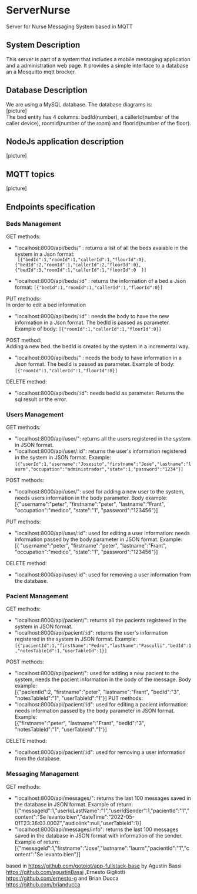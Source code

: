 # ServerNurse
Server for Nurse Messaging System based in MQTT
## System Description
This server is part of a system that includes a mobile messaging application and a administration web page. It provides a simple interface to a database an a Mosquitto mqtt brocker.
## Database Description
We are using a MySQL database. The database diagrams is:\
[picture]  
The bed entity has 4 columns: bedId(number), a callerId(number of the caller device), roomId(number of the room) and floorId(number of the floor).
## NodeJs application description
[picture]

## MQTT topics
[picture]

## Endpoints specification
### Beds Management

GET methods:
* "localhost:8000/api/beds/" : returns a list of all the beds avaiable in the system in a Json format:\
`
[{"bedId":1,"roomId":1,"callerId":1,"floorId":0},{"bedId":2,"roomId":1,"callerId":2,"floorId":0},{"bedId":3,"roomId":1,"callerId":1,"floorId":0 
}]`

* "localhost:8000/api/beds/:id" : returns the information of a bed a Json format: 
`[{"bedId":1,"roomId":1,"callerId":1,"floorId":0}]`

PUT methods:\
In order to edit a bed information
* "localhost:8000/api/beds/:id" : needs the body to have the new information in a Json format. The bedId is passed as parameter. Example of body:
`[{"roomId":1,"callerId":1,"floorId":0}]`

POST method:\
Adding a new bed. the bedId is created by the system in a incremental way.
* "localhost:8000/api/beds/" : needs the body to have information in a Json format. The bedId is passed as parameter. Example of body:
`[{"roomId":1,"callerId":1,"floorId":0}]` 

DELETE method:
* "localhost:8000/api/beds/:id": needs bedId as parameter. Returns the sql result or the error.

### Users Management

GET methods:
* "localhost:8000/api/user/": returns all the users registered in the system in JSON format.
* "localhost:8000/api/user/:id": returns the user's information registered in the system in JSON format. Example: 
`[{"userId":1,"username":"Josesito","firstname":"Jose","lastname":"laurm","occupation":"administrador","state":1,"password":"1234"}]` 

POST methods:
* "localhost:8000/api/user/": used for adding a new user to the system, needs users information in the body parameter.
Body example:  
[{"username":"peter",
 "firstname":"peter",
 "lastname":"Frant",
 "occupation":"medico",
 "state":"1",
 "password":"123456"}]

PUT methods:
* "localhost:8000/api/user/:id": used for editing a user information: needs information passed by the body parameter in JSON format.
Example:   
 [{
  "username":"peter",
  "firstname":"peter",
  "lastname":"Frant",
  "occupation":"medico",
  "state":"1",
  "password":"123456"}]


DELETE method:
* "localhost:8000/api/user/:id": used for removing a user information from the database.

### Pacient Management
GET methods:
* "localhost:8000/api/pacient/": returns all the pacients registered in the system in JSON format.
* "localhost:8000/api/pacient/:id": returns the user's information registered in the system in JSON format. Example: 
`[{"pacientId":1,"firstName":"Pedro","lastName":"Pasculli","bedId":1,"notesTableId":1,"userTableId":1}]` 

POST methods:
* "localhost:8000/api/pacient/": used for adding a new pacient to the system, needs the pacient information in the body of the message.
Body example:  
 [{"pacientId":2, 
  "firstname":"peter",
  "lastname":"Frant",
  "bedId":"3",
  "notesTableId":"1",
  "userTableId":"1"}]
PUT methods:
* "localhost:8000/api/pacient/:id": used for editing a pacient information: needs information passed by the body parameter in JSON format.
Example:   
 [{"firstname":"peter",
  "lastname":"Frant",
  "bedId":"3",
  "notesTableId":"1",
  "userTableId":"1"}]


DELETE method:
* "localhost:8000/api/pacient/:id": used for removing a user information from the database.

### Messaging Management
GET methods:
* "localhost:8000/api/messages/": returns the last 100 messages saved in the database in JSON format.
Example of return:
[{"messageId":1,"userIdLastName":"1","userIdSender":1,"pacientId":"1","content":"Se levanto bien","dateTime":"2022-05-01T23:36:03.000Z","audiolink":null,"userTableId":1}]
* "localhost:8000/api/messages/info": returns the last 100 messages saved in the database in JSON format with information of the sender.
Example of return:
[{"messageId":1,"firstname":"Jose","lastname":"laurm","pacientId":"1","content":"Se levanto bien"}]


based in https://github.com/gotoiot/app-fullstack-base
by Agustin Bassi https://github.com/agustinBassi ,Ernesto Gigliotti https://github.com/ernesto-g and Brian Ducca https://github.com/brianducca

